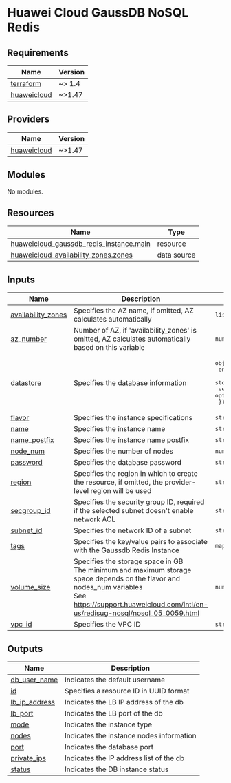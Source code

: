 # Huawei Cloud GaussDB NoSQL Redis
<!-- BEGIN_TF_DOCS -->
## Requirements

| Name | Version |
|------|---------|
| <a name="requirement_terraform"></a> [terraform](#requirement\_terraform) | ~> 1.4 |
| <a name="requirement_huaweicloud"></a> [huaweicloud](#requirement\_huaweicloud) | ~>1.47 |

## Providers

| Name | Version |
|------|---------|
| <a name="provider_huaweicloud"></a> [huaweicloud](#provider\_huaweicloud) | ~>1.47 |

## Modules

No modules.

## Resources

| Name | Type |
|------|------|
| [huaweicloud_gaussdb_redis_instance.main](https://registry.terraform.io/providers/huaweicloud/huaweicloud/latest/docs/resources/gaussdb_redis_instance) | resource |
| [huaweicloud_availability_zones.zones](https://registry.terraform.io/providers/huaweicloud/huaweicloud/latest/docs/data-sources/availability_zones) | data source |

## Inputs

| Name | Description | Type | Default | Required |
|------|-------------|------|---------|:--------:|
| <a name="input_availability_zones"></a> [availability\_zones](#input\_availability\_zones) | Specifies the AZ name, if omitted, AZ calculates automatically | `list(string)` | `[]` | no |
| <a name="input_az_number"></a> [az\_number](#input\_az\_number) | Number of AZ, if 'availability\_zones' is omitted, AZ calculates automatically based on this variable | `number` | `3` | no |
| <a name="input_datastore"></a> [datastore](#input\_datastore) | Specifies the database information | <pre>object({<br>    engine         = optional(string, "redis")<br>    storage_engine = optional(string, "rocksDB")<br>    version        = optional(string, "5.0")<br>  })</pre> | `{}` | no |
| <a name="input_flavor"></a> [flavor](#input\_flavor) | Specifies the instance specifications | `string` | `"geminidb.redis.small.4"` | no |
| <a name="input_name"></a> [name](#input\_name) | Specifies the instance name | `string` | n/a | yes |
| <a name="input_name_postfix"></a> [name\_postfix](#input\_name\_postfix) | Specifies the instance name postfix | `string` | `null` | no |
| <a name="input_node_num"></a> [node\_num](#input\_node\_num) | Specifies the number of nodes | `number` | `3` | no |
| <a name="input_password"></a> [password](#input\_password) | Specifies the database password | `string` | `"VerY_5tr0nG-Pa55w0R^d"` | no |
| <a name="input_region"></a> [region](#input\_region) | Specifies the region in which to create the resource, if omitted, the provider-level region will be used | `string` | `null` | no |
| <a name="input_secgroup_id"></a> [secgroup\_id](#input\_secgroup\_id) | Specifies the security group ID, required if the selected subnet doesn't enable network ACL | `string` | n/a | yes |
| <a name="input_subnet_id"></a> [subnet\_id](#input\_subnet\_id) | Specifies the network ID of a subnet | `string` | n/a | yes |
| <a name="input_tags"></a> [tags](#input\_tags) | Specifies the key/value pairs to associate with the Gaussdb Redis Instance | `map(string)` | `{}` | no |
| <a name="input_volume_size"></a> [volume\_size](#input\_volume\_size) | Specifies the storage space in GB<br>  The minimum and maximum storage space depends on the flavor and nodes\_num variables<br>  See https://support.huaweicloud.com/intl/en-us/redisug-nosql/nosql_05_0059.html | `number` | `10` | no |
| <a name="input_vpc_id"></a> [vpc\_id](#input\_vpc\_id) | Specifies the VPC ID | `string` | n/a | yes |

## Outputs

| Name | Description |
|------|-------------|
| <a name="output_db_user_name"></a> [db\_user\_name](#output\_db\_user\_name) | Indicates the default username |
| <a name="output_id"></a> [id](#output\_id) | Specifies a resource ID in UUID format |
| <a name="output_lb_ip_address"></a> [lb\_ip\_address](#output\_lb\_ip\_address) | Indicates the LB IP address of the db |
| <a name="output_lb_port"></a> [lb\_port](#output\_lb\_port) | Indicates the LB port of the db |
| <a name="output_mode"></a> [mode](#output\_mode) | Indicates the instance type |
| <a name="output_nodes"></a> [nodes](#output\_nodes) | Indicates the instance nodes information |
| <a name="output_port"></a> [port](#output\_port) | Indicates the database port |
| <a name="output_private_ips"></a> [private\_ips](#output\_private\_ips) | Indicates the IP address list of the db |
| <a name="output_status"></a> [status](#output\_status) | Indicates the DB instance status |
<!-- END_TF_DOCS -->